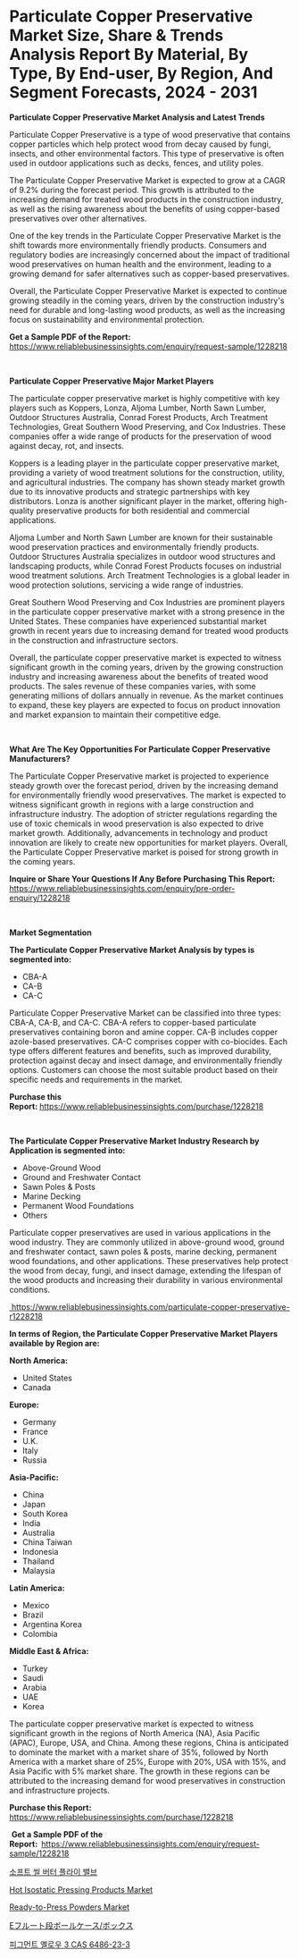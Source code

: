 <p><h1>Particulate Copper Preservative Market Size, Share & Trends Analysis Report By Material, By Type, By End-user, By Region, And Segment Forecasts, 2024 - 2031</h1></p><p><strong>Particulate Copper Preservative Market Analysis and Latest Trends</strong></p>
<p><p>Particulate Copper Preservative is a type of wood preservative that contains copper particles which help protect wood from decay caused by fungi, insects, and other environmental factors. This type of preservative is often used in outdoor applications such as decks, fences, and utility poles.</p><p>The Particulate Copper Preservative Market is expected to grow at a CAGR of 9.2% during the forecast period. This growth is attributed to the increasing demand for treated wood products in the construction industry, as well as the rising awareness about the benefits of using copper-based preservatives over other alternatives.</p><p>One of the key trends in the Particulate Copper Preservative Market is the shift towards more environmentally friendly products. Consumers and regulatory bodies are increasingly concerned about the impact of traditional wood preservatives on human health and the environment, leading to a growing demand for safer alternatives such as copper-based preservatives.</p><p>Overall, the Particulate Copper Preservative Market is expected to continue growing steadily in the coming years, driven by the construction industry's need for durable and long-lasting wood products, as well as the increasing focus on sustainability and environmental protection.</p></p>
<p><strong>Get a Sample PDF of the Report:&nbsp;</strong> <a href="https://www.reliablebusinessinsights.com/enquiry/request-sample/1228218">https://www.reliablebusinessinsights.com/enquiry/request-sample/1228218</a></p>
<p>&nbsp;</p>
<p><strong>Particulate Copper Preservative Major Market Players</strong></p>
<p><p>The particulate copper preservative market is highly competitive with key players such as Koppers, Lonza, Aljoma Lumber, North Sawn Lumber, Outdoor Structures Australia, Conrad Forest Products, Arch Treatment Technologies, Great Southern Wood Preserving, and Cox Industries. These companies offer a wide range of products for the preservation of wood against decay, rot, and insects.</p><p>Koppers is a leading player in the particulate copper preservative market, providing a variety of wood treatment solutions for the construction, utility, and agricultural industries. The company has shown steady market growth due to its innovative products and strategic partnerships with key distributors. Lonza is another significant player in the market, offering high-quality preservative products for both residential and commercial applications.</p><p>Aljoma Lumber and North Sawn Lumber are known for their sustainable wood preservation practices and environmentally friendly products. Outdoor Structures Australia specializes in outdoor wood structures and landscaping products, while Conrad Forest Products focuses on industrial wood treatment solutions. Arch Treatment Technologies is a global leader in wood protection solutions, servicing a wide range of industries.</p><p>Great Southern Wood Preserving and Cox Industries are prominent players in the particulate copper preservative market with a strong presence in the United States. These companies have experienced substantial market growth in recent years due to increasing demand for treated wood products in the construction and infrastructure sectors.</p><p>Overall, the particulate copper preservative market is expected to witness significant growth in the coming years, driven by the growing construction industry and increasing awareness about the benefits of treated wood products. The sales revenue of these companies varies, with some generating millions of dollars annually in revenue. As the market continues to expand, these key players are expected to focus on product innovation and market expansion to maintain their competitive edge.</p></p>
<p>&nbsp;</p>
<p><strong>What Are The Key Opportunities For Particulate Copper Preservative Manufacturers?</strong></p>
<p><p>The Particulate Copper Preservative market is projected to experience steady growth over the forecast period, driven by the increasing demand for environmentally friendly wood preservatives. The market is expected to witness significant growth in regions with a large construction and infrastructure industry. The adoption of stricter regulations regarding the use of toxic chemicals in wood preservation is also expected to drive market growth. Additionally, advancements in technology and product innovation are likely to create new opportunities for market players. Overall, the Particulate Copper Preservative market is poised for strong growth in the coming years.</p></p>
<p><strong>Inquire or Share Your Questions If Any Before Purchasing This Report:</strong> <a href="https://www.reliablebusinessinsights.com/enquiry/pre-order-enquiry/1228218">https://www.reliablebusinessinsights.com/enquiry/pre-order-enquiry/1228218</a></p>
<p>&nbsp;</p>
<p><strong>Market Segmentation</strong></p>
<p><strong>The Particulate Copper Preservative Market Analysis by types is segmented into:</strong></p>
<p><ul><li>CBA-A</li><li>CA-B</li><li>CA-C</li></ul></p>
<p><p>Particulate Copper Preservative Market can be classified into three types: CBA-A, CA-B, and CA-C. CBA-A refers to copper-based particulate preservatives containing boron and amine copper. CA-B includes copper azole-based preservatives. CA-C comprises copper with co-biocides. Each type offers different features and benefits, such as improved durability, protection against decay and insect damage, and environmentally friendly options. Customers can choose the most suitable product based on their specific needs and requirements in the market.</p></p>
<p><strong>Purchase this Report:&nbsp;</strong><a href="https://www.reliablebusinessinsights.com/purchase/1228218">https://www.reliablebusinessinsights.com/purchase/1228218</a></p>
<p>&nbsp;</p>
<p><strong>The Particulate Copper Preservative Market Industry Research by Application is segmented into:</strong></p>
<p><ul><li>Above-Ground Wood</li><li>Ground and Freshwater Contact</li><li>Sawn Poles & Posts</li><li>Marine Decking</li><li>Permanent Wood Foundations</li><li>Others</li></ul></p>
<p><p>Particulate copper preservatives are used in various applications in the wood industry. They are commonly utilized in above-ground wood, ground and freshwater contact, sawn poles & posts, marine decking, permanent wood foundations, and other applications. These preservatives help protect the wood from decay, fungi, and insect damage, extending the lifespan of the wood products and increasing their durability in various environmental conditions.</p></p>
<p><a href="https://www.reliablebusinessinsights.com/particulate-copper-preservative-r1228218">&nbsp;https://www.reliablebusinessinsights.com/particulate-copper-preservative-r1228218</a></p>
<p><strong>In terms of Region, the Particulate Copper Preservative Market Players available by Region are:</strong></p>
<p>
    <p> <strong> North America: </strong>
        <ul>
            <li>United States</li>
            <li>Canada</li>
        </ul>
        </p> 
    <p> <strong> Europe: </strong>
        <ul>
            <li>Germany</li>
            <li>France</li>
            <li>U.K.</li>
            <li>Italy</li>
            <li>Russia</li>
        </ul>
        </p> 
    <p> <strong> Asia-Pacific: </strong>
        <ul>
            <li>China</li>
            <li>Japan</li>
            <li>South Korea</li>
            <li>India</li>
            <li>Australia</li>
            <li>China Taiwan</li>
            <li>Indonesia</li>
            <li>Thailand</li>
            <li>Malaysia</li>
        </ul>
        </p> 
    <p> <strong> Latin America: </strong>
        <ul>
            <li>Mexico</li>
            <li>Brazil</li>
            <li>Argentina Korea</li>
            <li>Colombia</li>
        </ul>
        </p> 
    <p> <strong> Middle East & Africa: </strong>
        <ul>
            <li>Turkey</li>
            <li>Saudi</li>
            <li>Arabia</li>
            <li>UAE</li>
            <li>Korea</li>
        </ul>
    </p>
    </p>
<p><p>The particulate copper preservative market is expected to witness significant growth in the regions of North America (NA), Asia Pacific (APAC), Europe, USA, and China. Among these regions, China is anticipated to dominate the market with a market share of 35%, followed by North America with a market share of 25%, Europe with 20%, USA with 15%, and Asia Pacific with 5% market share. The growth in these regions can be attributed to the increasing demand for wood preservatives in construction and infrastructure projects.</p></p>
<p><strong>Purchase this Report: </strong><a href="https://www.reliablebusinessinsights.com/purchase/1228218">https://www.reliablebusinessinsights.com/purchase/1228218</a></p>
<p>&nbsp;<strong>Get a Sample PDF of the Report:&nbsp;&nbsp;</strong><a href="https://www.reliablebusinessinsights.com/enquiry/request-sample/1228218">https://www.reliablebusinessinsights.com/enquiry/request-sample/1228218</a></p>
<p><strong></strong></p>
<p><p><a href="https://github.com/PercyHagernes9778/Market-Research-Report-List-2/blob/main/2539595143248.md">소프트 씰 버터 플라이 밸브</a></p><p><a href="https://github.com/theanastasiyah/Market-Research-Report-List-1/blob/main/hot-isostatic-pressing-products-market.md">Hot Isostatic Pressing Products Market</a></p><p><a href="https://github.com/lukmanduiky01/Market-Research-Report-List-1/blob/main/ready-to-press-powders-market.md">Ready-to-Press Powders Market</a></p><p><a href="https://github.com/DayanaRunolfsdottir/Market-Research-Report-List-1/blob/main/1226898137649.md">Eフルート段ボールケース/ボックス</a></p><p><a href="https://github.com/rsg307664904/Market-Research-Report-List-2/blob/main/9084193143247.md">피그먼트 옐로우 3 CAS 6486-23-3</a></p></p>